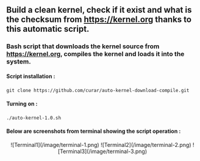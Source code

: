 ## Build a clean kernel, check if it exist and what is the checksum from https://kernel.org thanks to this automatic script.
### Bash script that downloads the kernel source from https://kernel.org, compiles the kernel and loads it into the system. 
#### Script installation :
`git clone https://github.com/curar/auto-kernel-download-compile.git`
#### Turning on :
`./auto-kernel-1.0.sh`
#### Below are screenshots from terminal showing the script operation :
<p align="center">
![Terminal1](/image/terminal-1.png)
![Terminal2](/image/terminal-2.png)
![Terminal3](/image/terminal-3.png)
</p>
